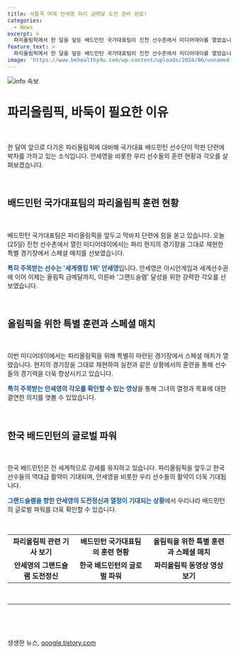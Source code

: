 ```yaml
---
title: 셔틀콕 여제 안세영 파리 금메달 도전 준비 완료!
categories:
  - News
excerpt: >
  파리올림픽에서 한 달을 앞둔 배드민턴 국가대표팀이 진천 선수촌에서 미디어데이를 열었습니다. 현지 경기장을 재현한 특별 경기장에서 스페셜 매치를 펼치고, 세계랭킹 1위 안세영의 올림픽 금메달 획득을 위한 각오를 확인할 수 있는 영상이 눈길을 끕니다.
feature_text: >
  파리올림픽에서 한 달을 앞둔 배드민턴 국가대표팀이 진천 선수촌에서 미디어데이를 열었습니다. 현지 경기장을 재현한 특별 경기장에서 스페셜 매치를 펼치고, 세계랭킹 1위 안세영의 올림픽 금메달 획득을 위한 각오를 확인할 수 있는 영상이 눈길을 끕니다.
image: 'https://www.behealthy4u.com/wp-content/uploads/2024/06/unnamed-file.png'
---
```


<p><img src="https://www.behealthy4u.com/wp-content/uploads/2024/06/unnamed-file.png" alt="info 속보" /></p>

<h1>파리올림픽, 바둑이 필요한 이유</h1>

<p data-ke-size="size16">&nbsp;</p>

<p>한 달여 앞으로 다가온 파리올림픽에 대비해 국가대표 배드민턴 선수단이 막판 단련에 박차를 가하고 있는 소식입니다. 안세영을 비롯한 우리 선수들의 훈련 현황과 각오를 살펴보겠습니다.</p>

<p data-ke-size="size16">&nbsp;</p>

<h2 data-ke-size="size26">배드민턴 국가대표팀의 파리올림픽 훈련 현황</h2>

<p data-ke-size="size16">&nbsp;</p>

<p>배드민턴 국가대표팀은 파리올림픽을 앞두고 막바지 단련에 힘을 쏟고 있습니다. 오늘(25일) 진천 선수촌에서 열린 미디어데이에서는 파리 현지의 경기장을 그대로 재현한 특별 경기장에서 스페셜 매치를 선보였습니다. </p>

<p><b><span style="color: #1a5490;">특히 주목받는 선수는 '세계랭킹 1위' 안세영</span></b>입니다. 안세영은 아시안게임과 세계선수권에 이어 이제는 올림픽 금메달까지, 이른바 '그랜드슬램' 달성을 위한 강력한 각오를 선보였습니다.</p>

<p data-ke-size="size16">&nbsp;</p>

<h2 data-ke-size="size26">올림픽을 위한 특별 훈련과 스페셜 매치</h2>

<p data-ke-size="size16">&nbsp;</p>

<p>이번 미디어데이에서는 파리올림픽을 위해 특별히 마련된 경기장에서 스페셜 매치가 열렸습니다. 현지의 경기장을 그대로 재현하여 실전과 같은 상황에서의 훈련을 통해 선수들의 경기력을 더욱 향상시키고 있습니다.</p>

<p><b><span style="color: #1a5490;">특히 주목받는 안세영의 각오를 확인할 수 있는 영상</span></b>을 통해 그녀의 열정과 목표에 대한 결연한 의지를 엿볼 수 있었습니다.</p>

<p data-ke-size="size16">&nbsp;</p>

<h2 data-ke-size="size26">한국 배드민턴의 글로벌 파워</h2>

<p data-ke-size="size16">&nbsp;</p>

<p>한국 배드민턴은 전 세계적으로 강세를 유지하고 있습니다. 파리올림픽을 앞두고 한국 선수들의 역대급 활약이 기대되며, 안세영을 비롯한 우리 선수들의 활약이 더욱 기대됩니다.</p>

<p><b><span style="color: #1a5490;">그랜드슬램을 향한 안세영의 도전정신과 열정이 기대되는 상황</span></b>에서 우리나라 배드민턴의 글로벌 파워를 더욱 확인할 수 있습니다.</p>

<p data-ke-size="size16">&nbsp;</p>

<table>
  <tbody>
    <tr>
      <td style="text-align: center; height: 17px;"><b>파리올림픽 관련 기사 보기</b></td>
      <td style="text-align: center; height: 17px;"><b>배드민턴 국가대표팀의 훈련 현황</b></td>
      <td style="text-align: center; height: 17px;"><b>올림픽을 위한 특별 훈련과 스페셜 매치</b></td>
    </tr>
    <tr>
      <td style="text-align: center; height: 17px;"><b>안세영의 그랜드슬램 도전정신</b></td>
      <td style="text-align: center; height: 17px;"><b>한국 배드민턴의 글로벌 파워</b></td>
      <td style="text-align: center; height: 17px;"><b>파리올림픽 동영상 영상 보기</b></td>
    </tr>
  </tbody>
</table>

<p data-ke-size="size16">&nbsp;</p>

<hr>

<p data-ke-size="size16">&nbsp;</p>

<p data-ke-size="size16">&nbsp;</p>
생생한 뉴스, <a href="https://qoogle.tistory.com" rel="dofollow">qoogle.tistory.com</a>


